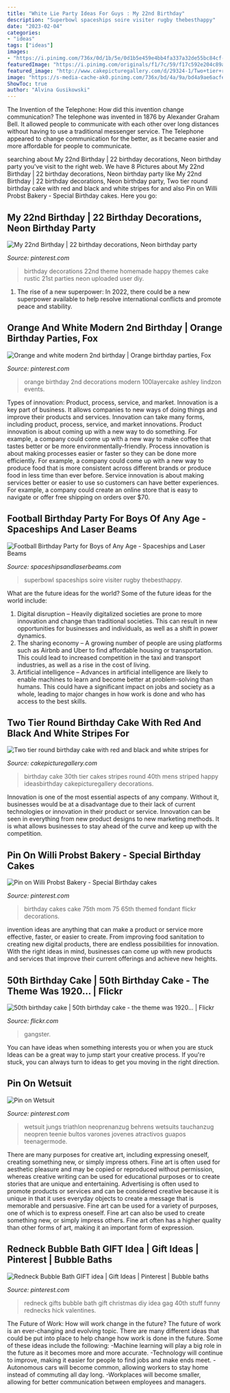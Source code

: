 ```yaml
---
title: "White Lie Party Ideas For Guys : My 22nd Birthday"
description: "Superbowl spaceships soire visiter rugby thebesthappy"
date: "2023-02-04"
categories:
- "ideas"
tags: ["ideas"]
images:
- "https://i.pinimg.com/736x/0d/1b/5e/0d1b5e459e4bb4fa337a32de55bc84cf---birthday-birthday-ideas.jpg"
featuredImage: "https://i.pinimg.com/originals/f1/7c/59/f17c592e204c89a744ea9c107d489455.jpg"
featured_image: "http://www.cakepicturegallery.com/d/29324-1/Two+tier+round+birthday+cake+with+red+and+black+and+white+stripes+for+30th+birthday.JPG"
image: "https://s-media-cache-ak0.pinimg.com/736x/bd/4a/9a/bd4a9ae6acfeab8f8d144c926787be9c.jpg"
ShowToc: true
author: "Alvina Gusikowski"
---
```



The Invention of the Telephone: How did this invention change communication?
The telephone was invented in 1876 by Alexander Graham Bell. It allowed people to communicate with each other over long distances without having to use a traditional messenger service. The Telephone appeared to change communication for the better, as it became easier and more affordable for people to communicate.

	

		
searching about My 22nd Birthday | 22 birthday decorations, Neon birthday party you've visit to the right web. We have 8 Pictures about My 22nd Birthday | 22 birthday decorations, Neon birthday party like My 22nd Birthday | 22 birthday decorations, Neon birthday party, Two tier round birthday cake with red and black and white stripes for and also Pin on Willi Probst Bakery - Special Birthday cakes. Here you go:
		
    
## My 22nd Birthday | 22 Birthday Decorations, Neon Birthday Party

<img loading=lazy src="https://i.pinimg.com/736x/0d/1b/5e/0d1b5e459e4bb4fa337a32de55bc84cf---birthday-birthday-ideas.jpg" onerror="this.onerror=null;this.src='https://tse3.mm.bing.net/th?id=OIP.-Dh4AbN-YyNPCWGQId0iawHaJ3&amp;pid=15.1';" alt="My 22nd Birthday | 22 birthday decorations, Neon birthday party">

_Source: pinterest.com_

>birthday decorations 22nd theme homemade happy themes cake rustic 21st parties neon uploaded user diy. 

	

1. The rise of a new superpower: In 2022, there could be a new superpower available to help resolve international conflicts and promote peace and stability.

    
## Orange And White Modern 2nd Birthday | Orange Birthday Parties, Fox

<img loading=lazy src="https://i.pinimg.com/originals/f1/7c/59/f17c592e204c89a744ea9c107d489455.jpg" onerror="this.onerror=null;this.src='https://tse4.mm.bing.net/th?id=OIP.Of4OgPesgnvZ78ITi0cddwHaLH&amp;pid=15.1';" alt="Orange and white modern 2nd birthday | Orange birthday parties, Fox">

_Source: pinterest.com_

>orange birthday 2nd decorations modern 100layercake ashley lindzon events. 

	

Types of innovation: Product, process, service, and market.
Innovation is a key part of business. It allows companies to new ways of doing things and improve their products and services. Innovation can take many forms, including product, process, service, and market innovations. 
Product innovation is about coming up with a new way to do something. For example, a company could come up with a new way to make coffee that tastes better or be more environmentally-friendly. Process innovation is about making processes easier or faster so they can be done more efficiently. For example, a company could come up with a new way to produce food that is more consistent across different brands or produce food in less time than ever before. Service innovation is about making services better or easier to use so customers can have better experiences. For example, a company could create an online store that is easy to navigate or offer free shipping on orders over $70.

    
## Football Birthday Party For Boys Of Any Age - Spaceships And Laser Beams

<img loading=lazy src="https://spaceshipsandlaserbeams.com/wp-content/uploads/2015/09/football-birthday-party-ideas-for-boys-09.jpg" onerror="this.onerror=null;this.src='https://tse2.mm.bing.net/th?id=OIP.ytXG38kXN8FNAMuKaRwL6wHaLZ&amp;pid=15.1';" alt="Football Birthday Party for Boys of Any Age - Spaceships and Laser Beams">

_Source: spaceshipsandlaserbeams.com_

>superbowl spaceships soire visiter rugby thebesthappy. 

	

What are the future ideas for the world?
Some of the future ideas for the world include:
1. Digital disruption – Heavily digitalized societies are prone to more innovation and change than traditional societies. This can result in new opportunities for businesses and individuals, as well as a shift in power dynamics.
2. The sharing economy – A growing number of people are using platforms such as Airbnb and Uber to find affordable housing or transportation. This could lead to increased competition in the taxi and transport industries, as well as a rise in the cost of living.
3. Artificial intelligence – Advances in artificial intelligence are likely to enable machines to learn and become better at problem-solving than humans. This could have a significant impact on jobs and society as a whole, leading to major changes in how work is done and who has access to the best skills.

    
## Two Tier Round Birthday Cake With Red And Black And White Stripes For

<img loading=lazy src="http://www.cakepicturegallery.com/d/29324-1/Two+tier+round+birthday+cake+with+red+and+black+and+white+stripes+for+30th+birthday.JPG" onerror="this.onerror=null;this.src='https://tse2.mm.bing.net/th?id=OIP.g6VxBpPfWKgRLg0VXchmsAHaKX&amp;pid=15.1';" alt="Two tier round birthday cake with red and black and white stripes for">

_Source: cakepicturegallery.com_

>birthday cake 30th tier cakes stripes round 40th mens striped happy ideasbirthday cakepicturegallery decorations. 

	

Innovation is one of the most essential aspects of any company. Without it, businesses would be at a disadvantage due to their lack of current technologies or innovation in their product or service. Innovation can be seen in everything from new product designs to new marketing methods. It is what allows businesses to stay ahead of the curve and keep up with the competition.

    
## Pin On Willi Probst Bakery - Special Birthday Cakes

<img loading=lazy src="https://i.pinimg.com/736x/3d/00/93/3d0093488d120b7c48bdafbad4033d80--red-birthday-cakes-th-birthday.jpg" onerror="this.onerror=null;this.src='https://tse4.mm.bing.net/th?id=OIP.TDHwX7UcKGCB5b2fLn2r9gHaJ8&amp;pid=15.1';" alt="Pin on Willi Probst Bakery - Special Birthday cakes">

_Source: pinterest.com_

>birthday cakes cake 75th mom 75 65th themed fondant flickr decorations. 

	

invention ideas are anything that can make a product or service more effective, faster, or easier to create. From improving food sanitation to creating new digital products, there are endless possibilities for innovation. With the right ideas in mind, businesses can come up with new products and services that improve their current offerings and achieve new heights.

    
## 50th Birthday Cake | 50th Birthday Cake - The Theme Was 1920… | Flickr

<img loading=lazy src="https://c2.staticflickr.com/2/1113/5109403181_63fd07f5b7_b.jpg" onerror="this.onerror=null;this.src='https://tse2.mm.bing.net/th?id=OIP.5p6NNEfTGKeaPy2_b605QwHaJ4&amp;pid=15.1';" alt="50th birthday cake | 50th birthday cake - the theme was 1920… | Flickr">

_Source: flickr.com_

>gangster. 

	

You can have ideas when something interests you or when you are stuck
Ideas can be a great way to jump start your creative process. If you're stuck, you can always turn to ideas to get you moving in the right direction.

    
## Pin On Wetsuit

<img loading=lazy src="https://i.pinimg.com/736x/21/cb/8d/21cb8d664395227427b5fc036e5857c0.jpg" onerror="this.onerror=null;this.src='https://tse1.mm.bing.net/th?id=OIP.xHaP1ohCG-gRILBv_wNoXgHaQc&amp;pid=15.1';" alt="Pin on Wetsuit">

_Source: pinterest.com_

>wetsuit jungs triathlon neoprenanzug behrens wetsuits tauchanzug neopren teenie bultos varones jovenes atractivos guapos teenagermode. 

	

There are many purposes for creative art, including expressing oneself, creating something new, or simply impress others. Fine art is often used for aesthetic pleasure and may be copied or reproduced without permission, whereas creative writing can be used for educational purposes or to create stories that are unique and entertaining. Advertising is often used to promote products or services and can be considered creative because it is unique in that it uses everyday objects to create a message that is memorable and persuasive.
Fine art can be used for a variety of purposes, one of which is to express oneself. Fine art can also be used to create something new, or simply impress others. Fine art often has a higher quality than other forms of art, making it an important form of expression.

    
## Redneck Bubble Bath GIFT Idea | Gift Ideas | Pinterest | Bubble Baths

<img loading=lazy src="https://s-media-cache-ak0.pinimg.com/736x/bd/4a/9a/bd4a9ae6acfeab8f8d144c926787be9c.jpg" onerror="this.onerror=null;this.src='https://tse1.mm.bing.net/th?id=OIP.IfbcWF5x8Oabx1iu_MdYswHaJ3&amp;pid=15.1';" alt="Redneck Bubble Bath GIFT idea | Gift Ideas | Pinterest | Bubble baths">

_Source: pinterest.com_

>redneck gifts bubble bath gift christmas diy idea gag 40th stuff funny rednecks hick valentines. 

	

The Future of Work: How will work change in the future?
The future of work is an ever-changing and evolving topic. There are many different ideas that could be put into place to help change how work is done in the future. Some of these ideas include the following: 
-Machine learning will play a big role in the future as it becomes more and more accurate. 
-Technology will continue to improve, making it easier for people to find jobs and make ends meet. 
-Autonomous cars will become common, allowing workers to stay home instead of commuting all day long. 
-Workplaces will become smaller, allowing for better communication between employees and managers.

